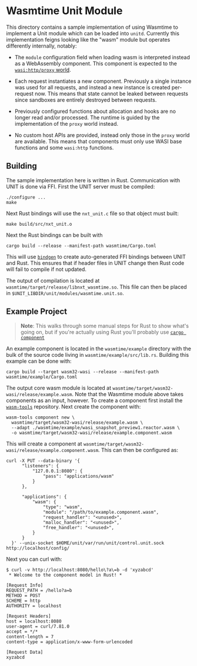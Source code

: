 # Wasmtime Unit Module

This directory contains a sample implementation of using Wasmtime to implement a
Unit module which can be loaded into `unitd`. Currently this implementation
feigns looking like the "wasm" module but operates differently internally,
notably:

* The `module` configuration field when loading wasm is interpreted instead as a
  WebAssembly component. This component is expected to the [`wasi:http/proxy`
  world][proxy].

* Each request instantiates a new component. Previously a single instance was
  used for all requests, and instead a new instance is created per-request now.
  This means that state cannot be leaked between requests since sandboxes are
  entirely destroyed between requests.

* Previously configured functions about allocation and hooks are no longer read
  and/or processed. The runtime is guided by the implementation of the `proxy`
  world instead.

* No custom host APIs are provided, instead only those in the `proxy` world are
  available. This means that components must only use WASI base functions and
  some `wasi:http` functions.

[proxy]: https://github.com/WebAssembly/wasi-http/blob/8aa75f58a6c0c5819ae898ba911753a43660e4a7/wit/proxy.wit#L7-L34

## Building

The sample implementation here is written in Rust. Communication with UNIT is
done via FFI. First the UNIT server must be compiled:

```
./configure ...
make
```

Next Rust bindings will use the `nxt_unit.c` file so that object must built:

```
make build/src/nxt_unit.o
```

Next the Rust bindings can be built with

```
cargo build --release --manifest-path wasmtime/Cargo.toml
```

This will use [`bindgen`](https://crates.io/crates/bindgen) to create
auto-generated FFI bindings between UNIT and Rust. This ensures that if header
files in UNIT change then Rust code will fail to compile if not updated.

The output of compilation is located at
`wasmtime/target/release/libnxt_wasmtime.so`. This file can then be placed in
`$UNIT_LIBDIR/unit/modules/wasmtime.unit.so`.

## Example Project

> **Note**: This walks through some manual steps for Rust to show what's going
> on, but if you're actually using Rust you'll probably use [`cargo
> component`](https://github.com/bytecodealliance/cargo-component/)

An example component is located in the `wasmtime/example` directory with the
bulk of the source code living in `wasmtime/example/src/lib.rs`. Building this
example can be done with:

```
cargo build --target wasm32-wasi --release --manifest-path wasmtime/example/Cargo.toml
```

The output core wasm module is located at
`wasmtime/target/wasm32-wasi/release/example.wasm`. Note that the Wasmtime
module above takes components as an input, however. To create a component first
install the [`wasm-tools`](https://github.com/bytecodealliance/wasm-tools)
repository. Next create the component with:

```
wasm-tools component new \
  wasmtime/target/wasm32-wasi/release/example.wasm \
  --adapt ./wasmtime/example/wasi_snapshot_preview1.reactor.wasm \
  -o wasmtime/target/wasm32-wasi/release/example.component.wasm
```

This will create a component at
`wasmtime/target/wasm32-wasi/release/example.component.wasm`. This can then be
configured as:

```
curl -X PUT --data-binary '{
      "listeners": {
          "127.0.0.1:8080": {
              "pass": "applications/wasm"
          }
      },

      "applications": {
          "wasm": {
              "type": "wasm",
              "module": "/path/to/example.component.wasm",
              "request_handler": "<unused>",
              "malloc_handler": "<unused>",
              "free_handler": "<unused>",
          }
      }
  }' --unix-socket $HOME/unit/var/run/unit/control.unit.sock http://localhost/config/
```

Next you can curl with:

```
$ curl -v http://localhost:8080/hello\?a\=b -d 'xyzabcd'
 * Welcome to the component model in Rust! *

[Request Info]
REQUEST_PATH = /hello?a=b
METHOD = POST
SCHEME = http
AUTHORITY = localhost

[Request Headers]
host = localhost:8080
user-agent = curl/7.81.0
accept = */*
content-length = 7
content-type = application/x-www-form-urlencoded

[Request Data]
xyzabcd
```
